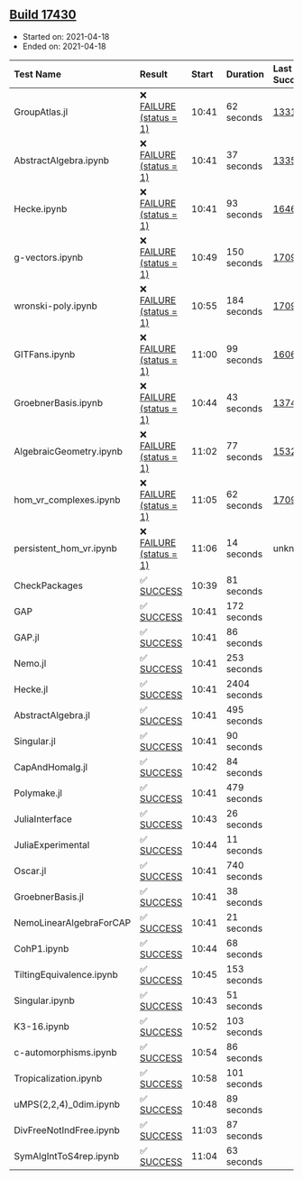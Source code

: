 ## [Build 17430](https://oscarci.mathematik.uni-kl.de/job/oscar/17430/)

* Started on: 2021-04-18
* Ended on: 2021-04-18

| Test Name    | Result | Start | Duration | Last Success | First Failure |
|:-------------|:-------|:------|:---------|:-------------|:--------------|
| GroupAtlas.jl | ❌ [FAILURE (status = 1)](https://oscarci.mathematik.uni-kl.de/job/oscar/17430/artifact/logs/build-17430/GroupAtlas.jl.log) | 10:41 | 62 seconds | [13311](https://oscarci.mathematik.uni-kl.de/job/oscar/13311/) | [13312](https://oscarci.mathematik.uni-kl.de/job/oscar/13312/) |
| AbstractAlgebra.ipynb | ❌ [FAILURE (status = 1)](https://oscarci.mathematik.uni-kl.de/job/oscar/17430/artifact/logs/build-17430/AbstractAlgebra.ipynb.log) | 10:41 | 37 seconds | [13355](https://oscarci.mathematik.uni-kl.de/job/oscar/13355/) | [13356](https://oscarci.mathematik.uni-kl.de/job/oscar/13356/) |
| Hecke.ipynb | ❌ [FAILURE (status = 1)](https://oscarci.mathematik.uni-kl.de/job/oscar/17430/artifact/logs/build-17430/Hecke.ipynb.log) | 10:41 | 93 seconds | [16463](https://oscarci.mathematik.uni-kl.de/job/oscar/16463/) | [16464](https://oscarci.mathematik.uni-kl.de/job/oscar/16464/) |
| g-vectors.ipynb | ❌ [FAILURE (status = 1)](https://oscarci.mathematik.uni-kl.de/job/oscar/17430/artifact/logs/build-17430/g-vectors.ipynb.log) | 10:49 | 150 seconds | [17099](https://oscarci.mathematik.uni-kl.de/job/oscar/17099/) | [17100](https://oscarci.mathematik.uni-kl.de/job/oscar/17100/) |
| wronski-poly.ipynb | ❌ [FAILURE (status = 1)](https://oscarci.mathematik.uni-kl.de/job/oscar/17430/artifact/logs/build-17430/wronski-poly.ipynb.log) | 10:55 | 184 seconds | [17098](https://oscarci.mathematik.uni-kl.de/job/oscar/17098/) | [17099](https://oscarci.mathematik.uni-kl.de/job/oscar/17099/) |
| GITFans.ipynb | ❌ [FAILURE (status = 1)](https://oscarci.mathematik.uni-kl.de/job/oscar/17430/artifact/logs/build-17430/GITFans.ipynb.log) | 11:00 | 99 seconds | [16068](https://oscarci.mathematik.uni-kl.de/job/oscar/16068/) | [16069](https://oscarci.mathematik.uni-kl.de/job/oscar/16069/) |
| GroebnerBasis.ipynb | ❌ [FAILURE (status = 1)](https://oscarci.mathematik.uni-kl.de/job/oscar/17430/artifact/logs/build-17430/GroebnerBasis.ipynb.log) | 10:44 | 43 seconds | [13748](https://oscarci.mathematik.uni-kl.de/job/oscar/13748/) | [13749](https://oscarci.mathematik.uni-kl.de/job/oscar/13749/) |
| AlgebraicGeometry.ipynb | ❌ [FAILURE (status = 1)](https://oscarci.mathematik.uni-kl.de/job/oscar/17430/artifact/logs/build-17430/AlgebraicGeometry.ipynb.log) | 11:02 | 77 seconds | [15322](https://oscarci.mathematik.uni-kl.de/job/oscar/15322/) | [15323](https://oscarci.mathematik.uni-kl.de/job/oscar/15323/) |
| hom_vr_complexes.ipynb | ❌ [FAILURE (status = 1)](https://oscarci.mathematik.uni-kl.de/job/oscar/17430/artifact/logs/build-17430/hom_vr_complexes.ipynb.log) | 11:05 | 62 seconds | [17099](https://oscarci.mathematik.uni-kl.de/job/oscar/17099/) | [17100](https://oscarci.mathematik.uni-kl.de/job/oscar/17100/) |
| persistent_hom_vr.ipynb | ❌ [FAILURE (status = 1)](https://oscarci.mathematik.uni-kl.de/job/oscar/17430/artifact/logs/build-17430/persistent_hom_vr.ipynb.log) | 11:06 | 14 seconds | unknown | unknown |
| CheckPackages | ✅ [SUCCESS](https://oscarci.mathematik.uni-kl.de/job/oscar/17430/artifact/logs/build-17430/CheckPackages.log) | 10:39 | 81 seconds |  |  |
| GAP | ✅ [SUCCESS](https://oscarci.mathematik.uni-kl.de/job/oscar/17430/artifact/logs/build-17430/GAP.log) | 10:41 | 172 seconds |  |  |
| GAP.jl | ✅ [SUCCESS](https://oscarci.mathematik.uni-kl.de/job/oscar/17430/artifact/logs/build-17430/GAP.jl.log) | 10:41 | 86 seconds |  |  |
| Nemo.jl | ✅ [SUCCESS](https://oscarci.mathematik.uni-kl.de/job/oscar/17430/artifact/logs/build-17430/Nemo.jl.log) | 10:41 | 253 seconds |  |  |
| Hecke.jl | ✅ [SUCCESS](https://oscarci.mathematik.uni-kl.de/job/oscar/17430/artifact/logs/build-17430/Hecke.jl.log) | 10:41 | 2404 seconds |  |  |
| AbstractAlgebra.jl | ✅ [SUCCESS](https://oscarci.mathematik.uni-kl.de/job/oscar/17430/artifact/logs/build-17430/AbstractAlgebra.jl.log) | 10:41 | 495 seconds |  |  |
| Singular.jl | ✅ [SUCCESS](https://oscarci.mathematik.uni-kl.de/job/oscar/17430/artifact/logs/build-17430/Singular.jl.log) | 10:41 | 90 seconds |  |  |
| CapAndHomalg.jl | ✅ [SUCCESS](https://oscarci.mathematik.uni-kl.de/job/oscar/17430/artifact/logs/build-17430/CapAndHomalg.jl.log) | 10:42 | 84 seconds |  |  |
| Polymake.jl | ✅ [SUCCESS](https://oscarci.mathematik.uni-kl.de/job/oscar/17430/artifact/logs/build-17430/Polymake.jl.log) | 10:41 | 479 seconds |  |  |
| JuliaInterface | ✅ [SUCCESS](https://oscarci.mathematik.uni-kl.de/job/oscar/17430/artifact/logs/build-17430/JuliaInterface.log) | 10:43 | 26 seconds |  |  |
| JuliaExperimental | ✅ [SUCCESS](https://oscarci.mathematik.uni-kl.de/job/oscar/17430/artifact/logs/build-17430/JuliaExperimental.log) | 10:44 | 11 seconds |  |  |
| Oscar.jl | ✅ [SUCCESS](https://oscarci.mathematik.uni-kl.de/job/oscar/17430/artifact/logs/build-17430/Oscar.jl.log) | 10:41 | 740 seconds |  |  |
| GroebnerBasis.jl | ✅ [SUCCESS](https://oscarci.mathematik.uni-kl.de/job/oscar/17430/artifact/logs/build-17430/GroebnerBasis.jl.log) | 10:41 | 38 seconds |  |  |
| NemoLinearAlgebraForCAP | ✅ [SUCCESS](https://oscarci.mathematik.uni-kl.de/job/oscar/17430/artifact/logs/build-17430/NemoLinearAlgebraForCAP.log) | 10:41 | 21 seconds |  |  |
| CohP1.ipynb | ✅ [SUCCESS](https://oscarci.mathematik.uni-kl.de/job/oscar/17430/artifact/logs/build-17430/CohP1.ipynb.log) | 10:44 | 68 seconds |  |  |
| TiltingEquivalence.ipynb | ✅ [SUCCESS](https://oscarci.mathematik.uni-kl.de/job/oscar/17430/artifact/logs/build-17430/TiltingEquivalence.ipynb.log) | 10:45 | 153 seconds |  |  |
| Singular.ipynb | ✅ [SUCCESS](https://oscarci.mathematik.uni-kl.de/job/oscar/17430/artifact/logs/build-17430/Singular.ipynb.log) | 10:43 | 51 seconds |  |  |
| K3-16.ipynb | ✅ [SUCCESS](https://oscarci.mathematik.uni-kl.de/job/oscar/17430/artifact/logs/build-17430/K3-16.ipynb.log) | 10:52 | 103 seconds |  |  |
| c-automorphisms.ipynb | ✅ [SUCCESS](https://oscarci.mathematik.uni-kl.de/job/oscar/17430/artifact/logs/build-17430/c-automorphisms.ipynb.log) | 10:54 | 86 seconds |  |  |
| Tropicalization.ipynb | ✅ [SUCCESS](https://oscarci.mathematik.uni-kl.de/job/oscar/17430/artifact/logs/build-17430/Tropicalization.ipynb.log) | 10:58 | 101 seconds |  |  |
| uMPS(2,2,4)_0dim.ipynb | ✅ [SUCCESS](https://oscarci.mathematik.uni-kl.de/job/oscar/17430/artifact/logs/build-17430/uMPS-2-2-4-_0dim.ipynb.log) | 10:48 | 89 seconds |  |  |
| DivFreeNotIndFree.ipynb | ✅ [SUCCESS](https://oscarci.mathematik.uni-kl.de/job/oscar/17430/artifact/logs/build-17430/DivFreeNotIndFree.ipynb.log) | 11:03 | 87 seconds |  |  |
| SymAlgIntToS4rep.ipynb | ✅ [SUCCESS](https://oscarci.mathematik.uni-kl.de/job/oscar/17430/artifact/logs/build-17430/SymAlgIntToS4rep.ipynb.log) | 11:04 | 63 seconds |  |  |
